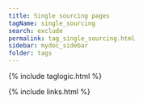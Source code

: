 ```yaml
---
title: Single sourcing pages
tagName: single_sourcing
search: exclude
permalink: tag_single_sourcing.html
sidebar: mydoc_sidebar
folder: tags
---
```

{% include taglogic.html %}

{% include links.html %}
